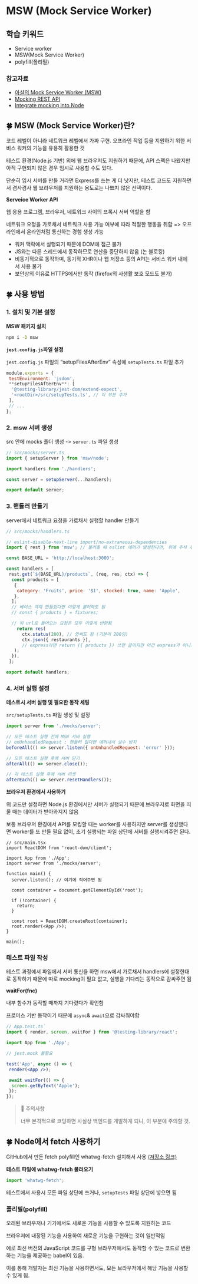 # MSW (Mock Service Worker)

## 학습 키워드

- Service worker
- MSW(Mock Service Worker)
- polyfill(폴리필)

### 참고자료

- [아샬의 Mock Service Worker (MSW)](https://github.com/ahastudio/til/blob/main/mock-api/msw.md)
- [Mocking REST API](https://mswjs.io/docs/getting-started/mocks/rest-api)
- [Integrate mocking into Node](https://mswjs.io/docs/getting-started/integrate/node)

## 🍀 MSW (Mock Service Worker)란?

코드 레벨이 아니라 네트워크 레벨에서 가짜 구현. 오프라인 작업 등을 지원하기 위한 서비스 워커의 기능을 유용히 활용한 것

테스트 환경(Node.js 기반) 외에 웹 브라우저도 지원하기 때문에, API 스펙은 나왔지만 아직 구현되지 않은 경우 임시로 사용할 수도 있다.

단순히 임시 서버를 만들 거라면 Express를 쓰는 게 더 낫지만, 테스트 코드도 지원하면서 겸사겸사 웹 브라우저를 지원하는 용도로는 나쁘지 않은 선택이다.

**Serveice Worker API**

웹 응용 프로그램, 브라우저, 네트워크 사이의 프록시 서버 역할을 함

네트워크 요청을 가로채서 네트워크 사용 가능 여부에 따라 적절한 행동을 취함 => 오프라인에서 온라인처럼 통신하는 경험 생성 가능

- 워커 맥락에서 실행되기 때문에 DOM에 접근 불가
- JS와는 다른 스레드에서 동작하므로 연산을 중단하지 않음 (논 블로킹)
- 비동기적으로 동작하며, 동기적 XHR이나 웹 저장소 등의 API는 서비스 워커 내에서 사용 불가
- 보안상의 이유로 HTTPS에서만 동작 (firefox의 사생활 보호 모드도 불가)

## 🍀 사용 방법

### 1. 설치 및 기본 설정

**MSW 패키지 설치**

```bash
npm i -D msw
```

**`jest.config.js`파일 설정**

`jest.config.js` 파일의 “setupFilesAfterEnv” 속성에 `setupTests.ts` 파일 추가

```jsx
module.exports = {
 testEnvironment: 'jsdom',
 **setupFilesAfterEnv**: [
  '@testing-library/jest-dom/extend-expect',
  '<rootDir>/src/setupTests.ts', // 이 부분 추가
 ],
 // ...
};
```

### 2. msw 서버 생성

src 안에 mocks 폴더 생성 -> `server.ts` 파일 생성

```jsx
// src/mocks/server.ts
import { setupServer } from 'msw/node';

import handlers from './handlers';

const server = setupServer(...handlers);

export default server;
```

### 3. 핸들러 만들기

server에서 네트워크 요청을 가로채서 실행할 handler 만들기

```jsx
// src/mocks/handlers.ts

// eslint-disable-next-line import/no-extraneous-dependencies
import { rest } from 'msw'; // 불러올 때 eslint 에러가 발생한다면, 위에 주석 추가하거나 설정 파일 만들기

const BASE_URL = 'http://localhost:3000';

const handlers = [
 rest.get(`${BASE_URL}/products`, (req, res, ctx) => {
  const products = [
   {
    category: 'Fruits', price: '$1', stocked: true, name: 'Apple',
   },
  ];
  // 베이스 객체 만들었다면 이렇게 불러와도 됨
  // const { products } = fixtures;

  // 위 url로 들어오는 요청은 모두 이렇게 반환됨
    return res(
      ctx.status(200), // 안써도 됨 (기본이 200임)
      ctx.json({ restaurants }),
      // express라면 return ({ products }) 쓰면 끝이지만 이건 express가 아니기 떄문에 이렇게 작성
   );
  }),
 ];

export default handlers;
```

### 4. 서버 실행 설정

**테스트시 서버 실행 및 필요한 동작 세팅**

`src/setupTests.ts` 파일 생성 및 설정

```jsx
import server from './mocks/server';

// 모든 테스트 실행 전에 MSW 서버 실행
// onUnhandledRequest : 핸들러 없다면 에러내서 실수 방지
beforeAll(() => server.listen({ onUnhandledRequest: 'error' }));

// 모든 테스트 실행 후에 서버 닫기
afterAll(() => server.close());

// 각 테스트 실행 후에 서버 리셋
afterEach(() => server.resetHandlers());
```

**브라우저 환경에서 사용하기**

위 코드만 설정하면 Node.js 환경에서만 서버가 실행되기 때문에 브라우저로 화면을 띄울 때는 데이터가 받아와지지 않음

보통 브라우저 환경에서 API를 모킹할 때는 worker를 사용하지만 server를 생성했다면 worker를 또 만들 필요 없이, 초기 실행되는 파일 상단에 서버를 실행시켜주면 된다.

```tsx
// src/main.tsx
import ReactDOM from 'react-dom/client';

import App from './App';
import server from './mocks/server';

function main() {
  server.listen(); // 여기에 적어주면 됨

  const container = document.getElementById('root');

  if (!container) {
    return;
  }

  const root = ReactDOM.createRoot(container);
  root.render(<App />);
}

main();
```

### 테스트 파일 작성

테스트 과정에서 파일에서 서버 통신을 하면 msw에서 가로채서 handlers에 설정한대로 동작하기 때문에 따로 mocking이 필요 없고, 실행을 기다리는 동작으로 감싸주면 됨

**waitFor(fnc)**

내부 함수가 동작할 때까지 기다렸다가 확인함

프로미스 기반 동작이기 때문에 `async`& `await`으로 감싸줘야함

```jsx
// App.test.ts`
import { render, screen, waitFor } from '@testing-library/react';

import App from './App';

// jest.mock 불필요

test('App', async () => {
 render(<App />);

 await waitFor(() => {
  screen.getByText('Apple');
 });
});
```

> 🚨 주의사항
>
> 너무 본격적으로 코딩하면 사실상 백엔드를 개발하게 되니, 이 부분에 주의할 것.

## 🍀 Node에서 fetch 사용하기

GitHub에서 만든 fetch polyfill인 whatwg-fetch 설치해서 사용 [(저장소 링크)](https://github.com/github/fetch)

**테스트 파일에 whatwg-fetch 불러오기**

```ts
import 'whatwg-fetch';
```

테스트에서 사용시 모든 파일 상단에 쓰거나, `setupTests` 파일 상단에 넣으면 됨

### 폴리필(polyfill)

오래된 브라우저나 기기에서도 새로운 기능을 사용할 수 있도록 지원하는 코드

브라우저에 내장된 기능을 사용하여 새로운 기능을 구현하는 것이 일반적임

예로 최신 버전의 JavaScript 코드를 구형 브라우저에서도 동작할 수 있는 코드로 변환하는 기능을 제공하는 babel이 있음.

이를 통해 개발자는 최신 기능을 사용하면서도, 모든 브라우저에서 해당 기능을 사용할 수 있게 됨.
